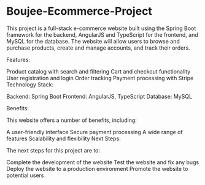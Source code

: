 # Boujee-Ecommerce-Project
This project is a full-stack e-commerce website built using the Spring Boot framework for the backend, AngularJS and TypeScript for the frontend, and MySQL for the database. The website will allow users to browse and purchase products, create and manage accounts, and track their orders.

Features:

Product catalog with search and filtering
Cart and checkout functionality
User registration and login
Order tracking
Payment processing with Stripe
Technology Stack:

Backend: Spring Boot
Frontend: AngularJS, TypeScript
Database: MySQL


Benefits:

This website offers a number of benefits, including:

A user-friendly interface
Secure payment processing
A wide range of features
Scalability and flexibility
Next Steps:

The next steps for this project are to:

Complete the development of the website
Test the website and fix any bugs
Deploy the website to a production environment
Promote the website to potential users
